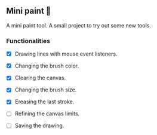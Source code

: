 ## Mini paint 🎨

A mini paint tool. A small project to try out some new tools.

### Functionalities

- [x] Drawing lines with mouse event listeners.
- [x] Changing the brush color.
- [x] Clearing the canvas.
- [x] Changing the brush size.
- [x] Ereasing the last stroke.
- [ ] Refining the canvas limits.
- [ ] Saving the drawing.

